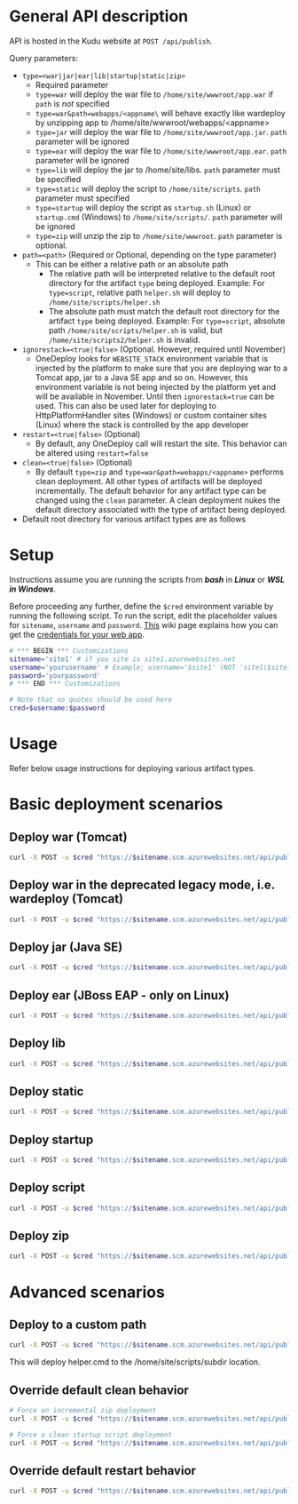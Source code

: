 # General API description

API is hosted in the Kudu website at `POST /api/publish`.

Query parameters:
- `type=<war|jar|ear|lib|startup|static|zip>`
    - Required parameter
    - `type=war` will deploy the war file to `/home/site/wwwroot/app.war` if `path` is _not_ specified
    - `type=war&path=webapps/<appname\` will behave exactly like wardeploy by unzipping app to /home/site/wwwroot/webapps/\<appname\>
    - `type=jar` will deploy the war file to `/home/site/wwwroot/app.jar`. `path` parameter will be ignored
    - `type=ear` will deploy the war file to `/home/site/wwwroot/app.ear`. `path` parameter will be ignored
    - `type=lib` will deploy the jar to /home/site/libs. `path` parameter must be specified
    - `type=static` will deploy the script to `/home/site/scripts`. `path` parameter must specified
    - `type=startup` will deploy the script as `startup.sh` (Linux) or `startup.cmd` (Windows) to `/home/site/scripts/`. `path` parameter will be ignored
    - `type=zip` will unzip the zip to `/home/site/wwwroot`. `path` parameter is optional.
- `path=<path>` (Required or Optional, depending on the type parameter)
    - This can be either a relative path or an absolute path
        - The relative path will be interpreted relative to the default root directory for the artifact `type` being deployed. Example: For `type=script`, relative path `helper.sh` will deploy to `/home/site/scripts/helper.sh`
        - The absolute path must match the default root directory for the artifact `type` being deployed. Example: For `type=script`, absolute path `/home/site/scripts/helper.sh` is valid, but `/home/site/scripts2/helper.sh` is invalid.
- `ignorestack=<true|false>` (Optional. However, required until November)
    - OneDeploy looks for `WEBSITE_STACK` environment variable that is injected by the platform to make sure that you are deploying war to a Tomcat app, jar to a Java SE app and so on. However, this environment variable is not being injected by the platform yet and will be available in November. Until then `ignorestack=true` can be used. This can also be used later for deploying to HttpPlatformHandler sites (Windows) or custom container sites (Linux) where the stack is controlled by the app developer
- `restart=<true|false>` (Optional)
    - By default, any OneDeploy call will restart the site. This behavior can be altered using `restart=false`
- `clean=<true|false>` (Optional)
    - By default `type=zip` and `type=war&path=webapps/<appname>` performs clean deployment. All other types of artifacts will be deployed incrementally. The default behavior for any artifact type can be changed using the `clean` parameter. A clean deployment nukes the default directory associated with the type of artifact being deployed.
- Default root directory for various artifact types are as follows

# Setup

Instructions assume you are running the scripts from *__bash__* in *__Linux__* or *__WSL in Windows__*.

Before proceeding any further, define the `$cred` environment variable by running the following script. To run the script, edit the placeholder values for `sitename`, `username` and `password`. [This](https://github.com/projectkudu/kudu/wiki/Deployment-credentials) wiki page explains how you can get the [credentials for your web app](https://github.com/projectkudu/kudu/wiki/Deployment-credentials).

```bash
# *** BEGIN *** Customizations
sitename='site1' # if you site is site1.azurewebsites.net
username='yourusername' # Example: username='$site1' (NOT 'site1\$site1', NOT 'site1\site1'. Also, note the single quotes.)
password='yourpassword'
# *** END *** Customizations

# Note that no quotes should be used here
cred=$username:$password
```

# Usage

Refer below usage instructions for deploying various artifact types.

# Basic deployment scenarios

## Deploy war (Tomcat)

```bash
curl -X POST -u $cred "https://$sitename.scm.azurewebsites.net/api/publish?type=war&ignorestack=true" --data-binary @'../apps/bin/tiny-testapp.war'
```

## Deploy war in the deprecated legacy mode, i.e. wardeploy   (Tomcat)

```bash
curl -X POST -u $cred "https://$sitename.scm.azurewebsites.net/api/publish?type=war&path=webapps/ROOT&ignorestack=true" --data-binary @'../apps/bin/tiny-testapp.war'
```

## Deploy jar (Java SE)

```bash
curl -X POST -u $cred "https://$sitename.scm.azurewebsites.net/api/publish?type=jar&ignorestack=true" --data-binary @'../apps/bin/petclinic-use-java8.jar'
```

## Deploy ear (JBoss EAP - only on Linux)

```bash
curl -X POST -u $cred "https://$sitename.scm.azurewebsites.net/api/publish?type=ear&ignorestack=true" --data-binary @'../apps/bin/petclinic-use-java8.jar'
```

## Deploy lib

```bash
curl -X POST -u $cred "https://$sitename.scm.azurewebsites.net/api/publish?type=lib&ignorestack=true&path=mydriver.jar" --data-binary @'../apps/bin/postgresql-driver.jar'
```
## Deploy static

```bash
curl -X POST -u $cred "https://$sitename.scm.azurewebsites.net/api/publish?type=static&ignorestack=true&path=mytest.txt" --data-binary @'../apps/bin/test.txt'
```
## Deploy startup

```bash
curl -X POST -u $cred "https://$sitename.scm.azurewebsites.net/api/publish?type=startup&ignorestack=true" --data-binary @'../apps/bin/startup.cmd'
```

## Deploy script

```bash
curl -X POST -u $cred "https://$sitename.scm.azurewebsites.net/api/publish?type=script&ignorestack=true&path=helper.cmd" --data-binary @'../apps/bin/helper.cmd'
```
## Deploy zip

```bash
curl -X POST -u $cred "https://$sitename.scm.azurewebsites.net/api/publish?type=zip&ignorestack=true" --data-binary @'../apps/bin/ziptest.zip'
```

# Advanced scenarios

## Deploy to a custom path

```bash
curl -X POST -u $cred "https://$sitename.scm.azurewebsites.net/api/publish?type=script&ignorestack=true&path=subdir/helper.cmd" --data-binary @'../apps/bin/helper.cmd'
```

This will deploy helper.cmd to the /home/site/scripts/subdir location.

## Override default clean behavior

```bash
# Force an incremental zip deployment
curl -X POST -u $cred "https://$sitename.scm.azurewebsites.net/api/publish?type=zip&ignorestack=true&clean=false" --data-binary @'../apps/bin/ziptest.zip'
```

```bash
# Force a clean startup script deployment
curl -X POST -u $cred "https://$sitename.scm.azurewebsites.net/api/publish?type=startup&ignorestack=true&clean=true" --data-binary @'../apps/bin/startup.cmd'
```

## Override default restart behavior

```bash
curl -X POST -u $cred "https://$sitename.scm.azurewebsites.net/api/publish?type=startup&ignorestack=true&restart=false" --data-binary @'../apps/bin/startup.cmd'
```
